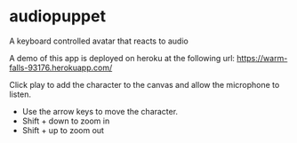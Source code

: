 # audiopuppet
A keyboard controlled avatar that reacts to audio

A demo of this app is deployed on heroku at the following url:
https://warm-falls-93176.herokuapp.com/

Click play to add the character to the canvas and allow the microphone to listen.

- Use the arrow keys to move the character.
- Shift + down to zoom in
- Shift + up to zoom out

